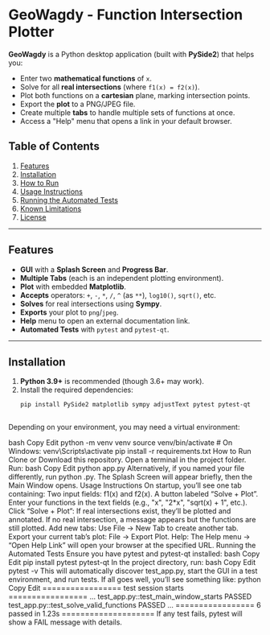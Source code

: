 # GeoWagdy - Function Intersection Plotter

**GeoWagdy** is a Python desktop application (built with **PySide2**) that helps you:
- Enter two **mathematical functions** of `x`.
- Solve for all **real intersections** (where `f1(x) = f2(x)`).
- Plot both functions on a **cartesian** plane, marking intersection points.
- Export the **plot** to a PNG/JPEG file.
- Create multiple **tabs** to handle multiple sets of functions at once.
- Access a "Help" menu that opens a link in your default browser.

## Table of Contents
1. [Features](#features)
2. [Installation](#installation)
3. [How to Run](#how-to-run)
4. [Usage Instructions](#usage-instructions)
5. [Running the Automated Tests](#running-the-automated-tests)
6. [Known Limitations](#known-limitations)
7. [License](#license)

---

## Features
- **GUI** with a **Splash Screen** and **Progress Bar**.
- **Multiple Tabs** (each is an independent plotting environment).
- **Plot** with embedded **Matplotlib**.
- **Accepts** operators: `+`, `-`, `*`, `/`, `^` (as `**`), `log10()`, `sqrt()`, etc.
- **Solves** for real intersections using **Sympy**.
- **Exports** your plot to `png`/`jpeg`.
- **Help** menu to open an external documentation link.
- **Automated Tests** with `pytest` and `pytest-qt`.

---

## Installation
1. **Python 3.9+** is recommended (though 3.6+ may work).
2. Install the required dependencies:
   ```bash
   pip install PySide2 matplotlib sympy adjustText pytest pytest-qt



Depending on your environment, you may need a virtual environment:

bash
Copy
Edit
python -m venv venv
source venv/bin/activate  # On Windows: venv\Scripts\activate
pip install -r requirements.txt
How to Run
Clone or Download this repository.
Open a terminal in the project folder.
Run:
bash
Copy
Edit
python app.py
Alternatively, if you named your file differently, run python <yourfilename>.py.
The Splash Screen will appear briefly, then the Main Window opens.
Usage Instructions
On startup, you’ll see one tab containing:
Two input fields: f1(x) and f2(x).
A button labeled “Solve + Plot”.
Enter your functions in the text fields (e.g., "x", "2*x", "sqrt(x) + 1", etc.).
Click “Solve + Plot”:
If real intersections exist, they’ll be plotted and annotated.
If no real intersection, a message appears but the functions are still plotted.
Add new tabs: Use File → New Tab to create another tab.
Export your current tab’s plot: File → Export Plot.
Help: The Help menu → “Open Help Link” will open your browser at the specified URL.
Running the Automated Tests
Ensure you have pytest and pytest-qt installed:
bash
Copy
Edit
pip install pytest pytest-qt
In the project directory, run:
bash
Copy
Edit
pytest -v
This will automatically discover test_app.py, start the GUI in a test environment, and run tests.
If all goes well, you’ll see something like:
python
Copy
Edit
================= test session starts =================
...
test_app.py::test_main_window_starts PASSED
test_app.py::test_solve_valid_functions PASSED
...
================= 6 passed in 1.23s ====================
If any test fails, pytest will show a FAIL message with details.